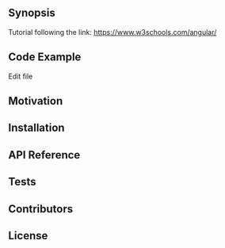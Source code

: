## Synopsis

Tutorial following the link: https://www.w3schools.com/angular/

## Code Example

Edit file

## Motivation

## Installation

## API Reference

## Tests

## Contributors

## License
